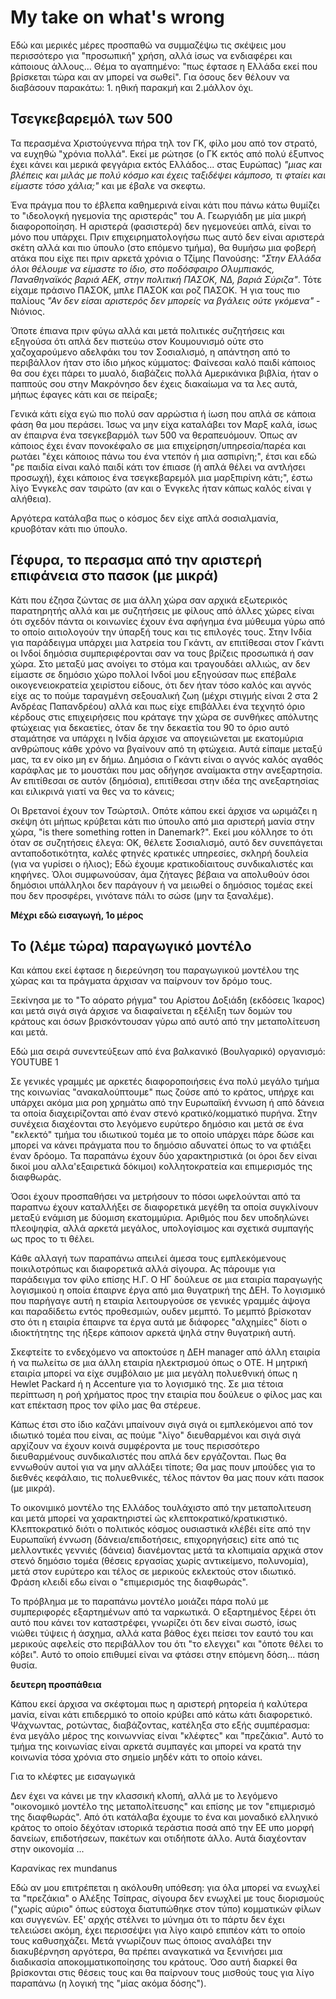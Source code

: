 # My take on what's wrong

Εδώ και μερικές μέρες προσπαθώ να συμμαζέψω τις σκέψεις μου περισσότερο για "προσωπική" χρήση, αλλά ίσως να ενδιαφέρει και κάποιους άλλους...
Θέμα το αγαπημένο: "πως έφτασε η Ελλάδα εκεί που βρίσκεται τώρα και αν μπορεί να σωθεί". Για όσους δεν θέλουν να διαβάσουν παρακάτω: 1. ηθική παρακμή και 2.μάλλον όχι.

## Τσεγκεβαρεμόλ των 500

Τα περασμένα Χριστούγεννα πήρα τηλ τον ΓΚ, φίλο μου από τον στρατό, να ευχηθώ "χρόνια πολλά". Εκεί με ρώτησε (ο ΓΚ εκτός από πολύ έξυπνος έχει κάνει και μερικά φεγγάρια εκτός Ελλάδος... στας Ευρώπας) *"μιας και βλέπεις και μιλάς με πολύ κόσμο και έχεις ταξιδέψει κάμποσο, τι φταίει και είμαστε τόσο χάλια;"* και με έβαλε να σκεφτω.

Ένα πράγμα που το έβλεπα καθημερινά είναι κάτι που πάνω κάτω θυμίζει το "ιδεολογκή ηγεμονία της αριστεράς" του Α. Γεωργιάδη με μία μικρή διαφοροποίηση. Η αριστερά (φασιστερά) δεν ηγεμονεύει απλά, είναι το μόνο που υπάρχει. Πριν επιχειρηματολογήσω πως αυτό δεν είναι αριστερά σκέτη αλλά και πιο ύπουλο (στο επόμενο τμήμα), θα θυμήσω μια φοβερή ατάκα που είχε πει πριν αρκετά χρόνια ο Τζίμης Πανούσης: *"Στην Ελλάδα όλοι θέλουμε να είμαστε το ίδιο, στο ποδόσφαιρο Ολυμπιακός, Παναθηναϊκός βαριά ΑΕΚ, στην πολιτική ΠΑΣΟΚ, ΝΔ, βαριά Σύριζα"*. Τότε είχαμε πράσινο ΠΑΣΟΚ, μπλε ΠΑΣΟΚ και ροζ ΠΑΣΟΚ. Ή για τους πιο παλίους *"Αν δεν είσαι αριστερός δεν μπορείς να βγάλεις ούτε γκόμενα"* - Νιόνιος.

Όποτε έπιανα πριν φύγω αλλά και μετά πολιτικές συζητήσεις και εξηγούσα ότι απλά δεν πιστεύω στον Κουμουνισμό ούτε στο χαζοχαρούμενο αδελφάκι του τον Σοσιαλισμό, η απάντηση από το περιβάλλον ήταν στο ίδιο μήκος κύμματος: Φαίνεσαι καλό παιδί κάποιος θα σου έχει πάρει το μυαλό, διαβάζεις πολλά Αμερικάνικα βιβλία, ήταν ο παππούς σου στην Μακρόνησο δεν έχεις διακαίωμα να τα λες αυτά, μήπως έφαγες κάτι και σε πείραξε;

Γενικά κάτι είχα εγώ πιο πολύ σαν αρρώστια ή ίωση που απλά σε κάποια φάση θα μου περάσει. Ίσως να μην είχα καταλάβει τον Μαρξ καλά, ίσως αν έπαιρνα ένα τσεγκεβαρμόλ των 500 να θεραπευόμουν. Όπως αν κάποιος έχει έναν πονοκέφαλο σε μια επιχείρηση/υπηρεσία/παρέα και ρωτάει "έχει κάποιος πάνω του ένα ντεπόν ή μια ασπιρίνη;", έτσι και εδώ "ρε παιδία είναι καλό παιδί κάτι τον έπιασε (ή απλά θέλει να αντλήσει προσωχή), έχει κάποιος ένα τσεγκεβαρεμόλ μια μαρξπιρίνη κάτι;", έστω λίγο Ένγκελς σαν τσιρώτο (αν και ο Ένγκελς ήταν κάπως καλός είναι γ αλήθεια).

Αργότερα κατάλαβα πως ο κόσμος δεν είχε απλά σοσιαλμανία, κρυοβόταν κάτι πιο ύπουλο.

## Γέφυρα, το περασμα από την αριστερή επιφάνεια στο πασοκ (με μικρά)

Κάτι που έζησα ζώντας σε μια άλλη χώρα σαν αρχικά εξωτερικός παρατηρητής αλλά και με συζητήσεις με φίλους από άλλες χώρες είναι ότι σχεδόν πάντα οι κοινωνίες έχουν ένα αφήγημα ένα μύθευμα γύρω από το οποίο αιτιολογούν την ύπαρξή τους και τις επιλογές τους. Στην Ινδία για παράδειγμα υπάρχει μια λατρεία του Γκάντι, αν επιτίθεσαι στον Γκάντι οι Ινδοί δημόσια συμπεριφέρονται σαν να τους βρίζεις προσωπικά ή σαν χώρα. Στο μεταξύ μας ανοίγει το στόμα και τραγουδάει αλλιώς, αν δεν είμαστε σε δημόσιο χώρο πολλοί Ινδοί μου εξηγούσαν πως επέβαλε οικογενειοκρατεία χειρίστου είδους, ότι δεν ήταν τόσο καλός και αγνός είχε ας το πούμε ταραγμένη σεξουαλική ζωη (μέχρι στιγμής είναι 2 στα 2 Ανδρέας Παπανδρέου) αλλά και πως είχε επιβάλλει ένα τεχνητό όριο κέρδους στις επιχειρήσεις που κράταγε την χώρα σε συνθήκες απόλυτης φτώχειας για δεκαετίες, όταν δε την δεκαετία του 90 το όριο αυτό σταμάτησε να υπάρχει η Ινδία άρχισε να απογειώνεται με εκατομύρια ανθρώπους κάθε χρόνο να βγαίνουν από τη φτώχεια. Αυτά είπαμε μεταξύ μας, τα εν οίκο μη εν δήμω. Δημόσια ο Γκάντι είναι ο αγνός καλός αγαθός καράφλας με το μουστάκι που μας οδήγησε αναίμακτα στην ανεξαρτησία. Αν επιτίθεσαι σε αυτόν (δημόσια), επιτίθεσαι στην ιδέα της ανεξαρτησίας και ειλικρινά γιατί να θες να το κάνεις;

Οι Βρετανοί έχουν τον Τσώρτσιλ. Οπότε κάπου εκεί άρχισε να ωριμάζει η σκέψη ότι μήπως κρύβεται κάτι πιο ύπουλο από μια αριστερή μανία στην χώρα, "is there something rotten in Danemark?". Εκεί μου κόλλησε το ότι όταν σε συζητήσεις έλεγα: ΟΚ, θέλετε Σοσιαλισμό, αυτό δεν συνεπάγεται ανταποδοτικότητα, καλές φτηνές κρατικές υπηρεσίες, σκληρή δουλεία (για να γυρίσει ο ήλιος); Εδώ έχουμε κρατικοδίαιτους συνδικαλιστές και κηφήνες. Όλοι συμφωνούσαν, άμα ζήταγες βέβαια να απολυθούν όσοι δημόσιοι υπάλληλοι δεν παράγουν ή να μειωθεί ο δημόσιος τομέας εκεί που δεν προσφέρει, γινότανε πάλι το σώσε (μην τα ξαναλέμε).

**Μέχρι εδώ εισαγωγή, 1ο μέρος**

## Το (λέμε τώρα) παραγωγικό μοντέλο

Και κάπου εκεί έφτασε η διερεύνηση του παραγωγικού μοντέλου της χώρας και τα πράγματα άρχισαν να παίρνουν τον δρόμο τους.

Ξεκίνησα με το "Το αόρατο ρήγμα" του Αρίστου Δοξιάδη (εκδόσεις Ίκαρος) και μετά σιγά σιγά άρχισε να διαφαίνεται η εξέλιξη των δομών του κράτους και όσων βρισκόντουσαν γύρω από αυτό από την μεταπολίτευση και μετά.

Εδώ μια σειρά συνεντεύξεων από ένα βαλκανικό (Βουλγαρικό) οργανισμό:
YOUTUBE 1

Σε γενικές γραμμές με αρκετές διαφοροποιήσεις ένα πολύ μεγάλο τμήμα της κοινωνίας "ανακαλούπτουμε" πως ζούσε από το κράτος, υπήρχε και υπάρχει ακόμα μια ροη χρημάτω από την Ευρωπαϊκή έννωση ή από δάνεια τα οποία διαχειρίζονται από έναν στενό κρατικό/κομματικό πυρήνα. Στην συνέχεια διαχέονται στο λεγόμενο ευρύτερο δημόσιο και μετά σε ένα "εκλεκτό" τμήμα του ιδιωτικού τομέα με το οποίο υπάρχει πάρε δώσε και μπορεί να κάνει πράγματα που το δημόσιο αδυνατεί όπως το να φτιάξει έναν δρόομο. Τα παραπάνω έχουν δύο χαρακτηριστικά (οι όροι δεν είναι δικοί μου αλλα'εξαιρετικά δόκιμοι) κολλητοκρατεία και επιμερισμός της διαφθωράς.

Όσοι έχουν προσπαθήσει να μετρήσουν το πόσοι ωφελούνται από τα παραπνω έχουν καταλλήξει σε διαφορετικά μεγέθη τα οποία συγκλίνουν μεταξύ ενάμιση με δύομιση εκατομμύρια. Αριθμός που δεν υποδηλώνει πλεοψηφία, αλλά αρκετά μεγάλος, υπολογίσιμος και σχετικά συμπαγής ως προς το τι θέλει.

Κάθε αλλαγή των παραπάνω απειλεί άμεσα τους εμπλεκόμενους ποικιλοτρόπως και διαφορετικά αλλά σίγουρα.
Ας πάρουμε για παράδειγμα τον φίλο επίσης Η.Γ. Ο ΗΓ δούλευε σε μια εταιρία παραγωγής λογισμικού η οποία έπαιρνε έργα από μια θυγατρική της ΔΕΗ. Το λογισμικό που παρήγαγε αυτή η εταιρία λειτουργούσε σε γενικές γραμμές άψογα και παραδίδετω εντός προθεσμιών, ουδεν μεμπτό. Το μεμπτό βρίσκοταν στο ότι η εταιρία έπαιρνε τα έργα αυτά με διάφορες "αλχημίες" δίοτι ο ιδιοκτήτητης της ήξερε κάποιον αρκετά ψηλά στην θυγατρική αυτή.

Σκεφτείτε το ενδεχόμενο να αποκτούσε η ΔΕΗ manager από άλλη εταιρία ή να πωλείτω σε μια άλλη εταιρία ηλεκτρισμού όπως ο ΟΤΕ. Η μητρική εταιρία μπορεί να είχε συμβόλαιο με μια μεγάλη πολυεθνική όπως η Hewlet Packard ή η Accenture για το λογισμικό της. Σε μια τέτοια περίπτωση η ροή χρήματος προς την εταιρία που δούλευε ο φίλος μας και κατ επέκταση προς τον φίλο μας θα στέρευε.

Κάπως έτσι στο ίδιο καζάνι μπαίνουν σιγά σιγά οι εμπλεκόμενοι από τον ιδιωτικό τομέα που είναι, ας πούμε "λίγο" διευθαρμένοι και σιγά σιγά αρχίζουν να έχουν κοινά συμφέροντα με τους περισσότερο διευθαρμένους συνδικαλιστές που απλά δεν εργάζονται. Πως θα εννωθούν αυτοί για να μην αλλάξει τίποτε; Θα μας πουν μπούδες για το διεθνές κεφάλαιο, τις πολυεθνικές, τέλος πάντον θα μας πουν κάτι πασοκ (με μικρά).

Το οικονιμικό μοντέλο της Ελλάδος τουλάχιστο από την μεταπολιτευση και μετά μπορεί να χαρακτηριστεί
ώς κλεπτοκρατικό/κρατικιστικό. Κλεπτοκρατικό διότι ο πολιτικός κόσμος ουσιαστικά κλέβέι είτε από 
την Ευρωπαϊκή έννωση (δάνεια/επιδοτήσεις, επιχορηγήσεις) είτε από τις μελλοντικές γεννιές (δάνεια)
διανέμοντας μετά τα κλοπιμαία αρχικά στον στενό δημόσιο τομέα (θέσεις εργασίας χωρίς αντικείμενο, πολυνομία), μετά στον ευρύτερο και τέλος σε μερικούς εκλεκτούς στον ιδιωτικό. Φράση κλειδί εδω είναι
ο "επιμερισμός της διαφθωράς".

Το πρόβλημα με το παραπάνω μοντέλο μοιάζει πάρα πολύ με συμπεριφορές εξαρτημένων από τα ναρκωτικά.
Ο εξαρτημένος ξέρει ότι αυτό που κάνει τον καταστρέφει, γνωρίζει ότι δεν είναι σωστό, ίσως νιώθει
τύψεις ή άσχημα, αλλά κατα βάθος έχει πείσει τον εαυτό του και μερικούς αφελείς στο περιβάλλον του
ότι "το ελεγχει" και "όποτε θέλει το κόβει". Αυτό το οποίο επιθυμεί είναι να φτάσει στην επόμενη
δόση... πάση θυσία.

**δευτερη προσπάθεια**

Κάπου εκεί άρχισα να σκέφτομαι πως η αριστερή ρητορεία ή καλύτερα μανία, είναι κάτι επιδερμικό
το οποίο κρύβει από κάτω κάτι διαφορετικό. Ψάχνωντας, ροτώντας, διαβάζοντας, κατέληξα στο εξής
συμπέρασμα: ένα μεγάλο μέρος της κοινωννίας είναι "κλέφτες" και "πρεζάκια". Αυτό το τμήμα της
κοινωνίας είναι αρκετά συμπαγές και μπορεί να κρατά την κοινωνία τόσα χρόνια στο σημείο μηδέν
κάτι το οποίο κάνει.

Για το κλέφτες με εισαγωγικά

Δεν έχει να κάνει με την κλασσική κλοπή, αλλά με το λεγόμενο "οικονομικό μοντέλο της μεταπολίτευσης"
και επίσης με τον "επιμερισμό της διαφθωράς". Από ότι κατάλαβα έχουμε το ένα και μοναδικό ελληνικό
κράτος το οποίο δέχόταν ιστορικά τεράστια ποσά από την ΕΕ υπο μορφή δανείων, επιδοτήσεων, πακέτων
και οτιδήποτε άλλο. Αυτά διαχέονταν στην οικονομία ...

Καρανίκας rex mundanus

Εδώ αν μου επιτρέπεται η ακόλουθη υπόθεση: για όλα μπορεί να ενωχλεί τα "πρεζάκια" ο Αλέξης Τσίπρας,
σίγουρα δεν ενωχλεί με τους διορισμούς ("χωρίς αύριο" όπως εύστοχα διατυπώθηκε στον τύπο)
κομματικών φίλων και συγγενών. Εξ' αρχής στέλνει το μύνημα ότι το πάρτυ δεν έχει τελειώσει ακόμη,
έχει περισσέψει για λίγο καιρό επιπέον κάτι το οποίο τους καθυσηχάζει. Μετά γνωρίζουν πως όποιος
αναλάβει την διακυβέρνηση αργότερα, θα πρέπει αναγκατικά να ξενινήσει μια διαδικασία
αποκομματικοποίησης του κράτους. Όσο αυτή διαρκεί θα βρίσκονται στις θέσεις τους και θα παίρνουν
τους μισθούς τους για λίγο παραπάνω (η λογική της "μίας ακόμα δόσης").
